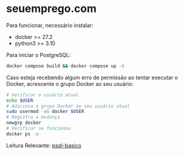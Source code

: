 # seuemprego.com

Para funcionar, necessário instalar:
- docker >= 27.2
- python3 >= 3.10

Para iniciar o PostgreSQL:
```bash
docker compose build && docker compose up -d
```

Caso esteja recebendo algum erro de permissão ao tentar executar o Docker, acrescente o grupo Docker ao seu usuário:
```bash
# Verificar o usuário atual
echo $USER
# Adiciona o grupo Docker ao seu usuário atual
sudo usermod -aG docker $USER
# Registra a mudança
newgrp docker
# Verificar se funcionou
docker ps -a
```

Leitura Relevante:
[psql-basico](https://hasura.io/blog/top-psql-commands-and-flags-you-need-to-know-postgresql)